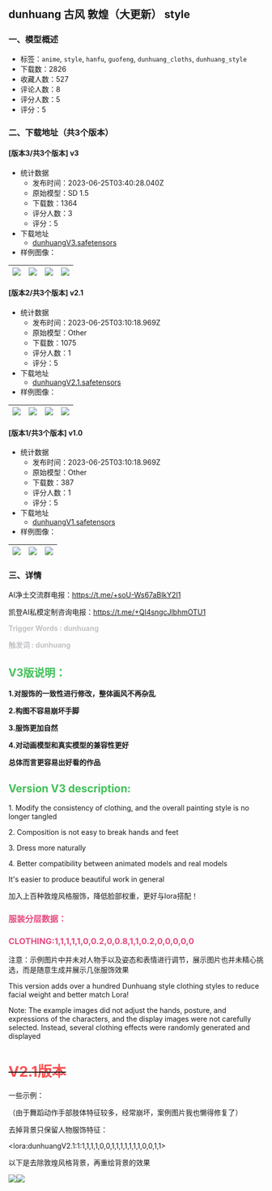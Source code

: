 ## dunhuang 古风 敦煌（大更新） style
### 一、模型概述

- 标签：`anime`, `style`, `hanfu`, `guofeng`, `dunhuang_cloths`, `dunhuang_style`
- 下载数：2826
- 收藏人数：527
- 评论人数：8
- 评分人数：5
- 评分：5

### 二、下载地址（共3个版本）

#### [版本3/共3个版本] v3

- 统计数据
  - 发布时间：2023-06-25T03:40:28.040Z
  - 原始模型：SD 1.5
  - 下载数：1364
  - 评分人数：3
  - 评分：5
- 下载地址
  - [dunhuangV3.safetensors](https://civitai.com/api/download/models/103423)
- 样例图像：

| <img src="https://image.civitai.com/xG1nkqKTMzGDvpLrqFT7WA/308d91c5-ae3d-4e34-99a4-da2bf01f6fd0/width=450/1279200.jpeg" /> | <img src="https://image.civitai.com/xG1nkqKTMzGDvpLrqFT7WA/01ecfe41-6558-45cb-85ae-5f4d268bff03/width=450/1279203.jpeg" /> | <img src="https://image.civitai.com/xG1nkqKTMzGDvpLrqFT7WA/45b6add9-043f-4e25-8ded-bd39d34e073c/width=450/1279208.jpeg" /> | <img src="https://image.civitai.com/xG1nkqKTMzGDvpLrqFT7WA/b487ace5-aa2c-45b3-9e00-3d8e5b40e30c/width=450/1279301.jpeg" /> |
| ---- | ---- | ---- | ---- |

#### [版本2/共3个版本] v2.1

- 统计数据
  - 发布时间：2023-06-25T03:10:18.969Z
  - 原始模型：Other
  - 下载数：1075
  - 评分人数：1
  - 评分：5
- 下载地址
  - [dunhuangV2.1.safetensors](https://civitai.com/api/download/models/70986)
- 样例图像：

| <img src="https://image.civitai.com/xG1nkqKTMzGDvpLrqFT7WA/a1f3c96f-ff3f-4ee0-8b10-4998f1c76dd2/width=450/793098.jpeg" /> | <img src="https://image.civitai.com/xG1nkqKTMzGDvpLrqFT7WA/5e319749-56cd-4511-9f4f-a97a2c782fd6/width=450/1274244.jpeg" /> | <img src="https://image.civitai.com/xG1nkqKTMzGDvpLrqFT7WA/20771fb7-9b8b-4568-8a79-153e4842e75b/width=450/793102.jpeg" /> | <img src="https://image.civitai.com/xG1nkqKTMzGDvpLrqFT7WA/37ce12aa-37bb-4468-8279-d2687526efc5/width=450/1274098.jpeg" /> |
| ---- | ---- | ---- | ---- |

#### [版本1/共3个版本] v1.0

- 统计数据
  - 发布时间：2023-06-25T03:10:18.969Z
  - 原始模型：Other
  - 下载数：387
  - 评分人数：1
  - 评分：5
- 下载地址
  - [dunhuangV1.safetensors](https://civitai.com/api/download/models/69742)
- 样例图像：

| <img src="https://image.civitai.com/xG1nkqKTMzGDvpLrqFT7WA/d7bd4904-6b61-45e1-b61d-bd7044742b6e/width=450/778686.jpeg" /> | <img src="https://image.civitai.com/xG1nkqKTMzGDvpLrqFT7WA/1c715780-9aeb-431c-8b01-1d23c44ce055/width=450/778701.jpeg" /> | <img src="https://image.civitai.com/xG1nkqKTMzGDvpLrqFT7WA/261bd45f-9311-4f7b-94df-011ae97e2d79/width=450/778738.jpeg" /> |
| ---- | ---- | ---- |


### 三、详情
<p>AI净土交流群电报：<a target="_blank" rel="ugc" href="https://t.me/+soU-Ws67aBlkY2I1">https://t.me/+soU-Ws67aBlkY2I1</a></p><p>凯登AI私模定制咨询电报：<a target="_blank" rel="ugc" href="https://t.me/+Ql4sngcJlbhmOTU1">https://t.me/+Ql4sngcJlbhmOTU1</a></p><p><strong><span style="color:rgb(193, 194, 197)">Trigger Words : dunhuang </span></strong></p><p><strong><span style="color:rgb(193, 194, 197)">触发词 : dunhuang</span></strong></p><p></p><h2 id="heading-1264"><strong><span style="color:rgb(64, 192, 87)">V3版说明：</span></strong></h2><p><strong>1.对服饰的一致性进行修改，整体画风不再杂乱</strong></p><p><strong>2.构图不容易崩坏手脚</strong></p><p><strong>3.服饰更加自然</strong></p><p><strong>4.对动画模型和真实模型的兼容性更好</strong></p><p><strong>总体而言更容易出好看的作品</strong></p><h2 id="heading-1265"><span style="color:rgb(64, 192, 87)">Version V3 description:</span></h2><p>1. Modify the consistency of clothing, and the overall painting style is no longer tangled</p><p>2. Composition is not easy to break hands and feet</p><p>3. Dress more naturally</p><p>4. Better compatibility between animated models and real models</p><p>It's easier to produce beautiful work in general</p><p>加入上百种敦煌风格服饰，降低脸部权重，更好与lora搭配！</p><h3 id="heading-1266"><span style="color:rgb(230, 73, 128)">服装分层数据：</span></h3><h3 id="heading-1267"><span style="color:rgb(230, 73, 128)">CLOTHING:1,1,1,1,1,0,0.2,0,0.8,1,1,0.2,0,0,0,0,0</span></h3><p>注意：示例图片中并未对人物手以及姿态和表情进行调节，展示图片也并未精心挑选，而是随意生成并展示几张服饰效果</p><p>This version adds over a hundred Dunhuang style clothing styles to reduce facial weight and better match Lora! </p><p>Note: The example images did not adjust the hands, posture, and expressions of the characters, and the display images were not carefully selected. Instead, several clothing effects were randomly generated and displayed </p><p></p><h1 id="heading-1268"><s><span style="color:rgb(250, 82, 82)">V2.1版本</span></s></h1><p>一些示例：</p><p>（由于舞蹈动作手部肢体特征较多，经常崩坏，案例图片我也懒得修复了）</p><p>去掉背景只保留人物服饰特征：</p><p>&lt;lora:dunhuangV2.1:1:1,1,1,1,0,0,1,1,1,1,1,1,1,0,0,1,1&gt; </p><p>以下是去除敦煌风格背景，再重绘背景的效果</p><p><img src="https://image.civitai.com/xG1nkqKTMzGDvpLrqFT7WA/9dfbff2c-691b-45fe-87c8-cd2614620134/width=525/9dfbff2c-691b-45fe-87c8-cd2614620134.jpeg" /><img src="https://image.civitai.com/xG1nkqKTMzGDvpLrqFT7WA/8c25e74a-ed72-4c99-9754-a215de54cd29/width=525/8c25e74a-ed72-4c99-9754-a215de54cd29.jpeg" /></p>